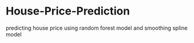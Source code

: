 # House-Price-Prediction
predicting house price using random forest model and smoothing spline model
